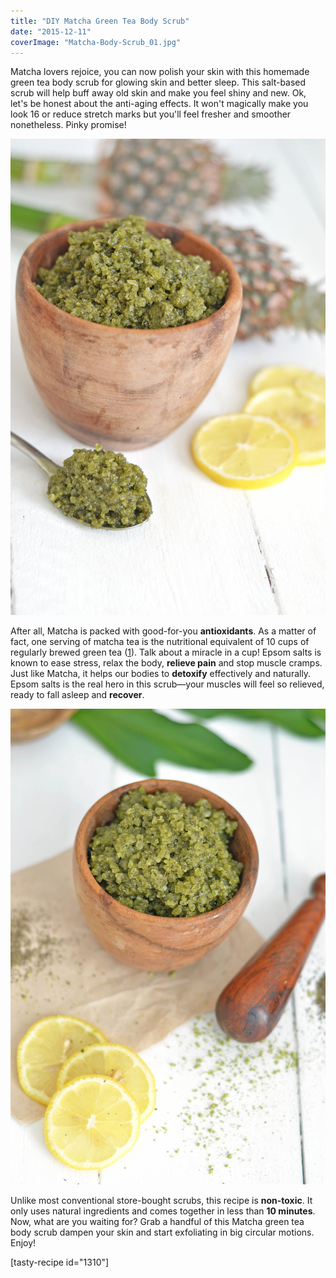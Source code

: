 ```yaml
---
title: "DIY Matcha Green Tea Body Scrub"
date: "2015-12-11"
coverImage: "Matcha-Body-Scrub_01.jpg"
---
```


Matcha lovers rejoice, you can now polish your skin with this homemade green tea body scrub for glowing skin and better sleep. This salt-based scrub will help buff away old skin and make you feel shiny and new. Ok, let's be honest about the anti-aging effects. It won't magically make you look 16 or reduce stretch marks but you'll feel fresher and smoother nonetheless. Pinky promise!

![Matcha Green Tea Body Scrub](images/Matcha-Body-Scrub_01.jpg)

After all, Matcha is packed with good-for-you **antioxidants**. As a matter of fact, one serving of matcha tea is the nutritional equivalent of 10 cups of regularly brewed green tea ([1](http://matchasource.com/health-benefits-of-matcha-tea/)). Talk about a miracle in a cup! Epsom salts is known to ease stress, relax the body, **relieve pain** and stop muscle cramps. Just like Matcha, it helps our bodies to **detoxify** effectively and naturally. Epsom salts is the real hero in this scrub—your muscles will feel so relieved, ready to fall asleep and **recover**.

![Matcha Green Tea Body Scrub](images/Matcha-Body-Scrub_02.jpg)

Unlike most conventional store-bought scrubs, this recipe is **non-toxic**. It only uses natural ingredients and comes together in less than **10 minutes**. Now, what are you waiting for? Grab a handful of this Matcha green tea body scrub dampen your skin and start exfoliating in big circular motions. Enjoy!

\[tasty-recipe id="1310"\]
